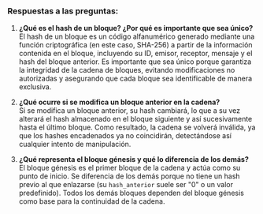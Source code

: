 ### Respuestas a las preguntas:

1. **¿Qué es el hash de un bloque? ¿Por qué es importante que sea único?**  
   El hash de un bloque es un código alfanumérico generado mediante una función criptográfica (en este caso, SHA-256) a partir de la información contenida en el bloque, incluyendo su ID, emisor, receptor, mensaje y el hash del bloque anterior. Es importante que sea único porque garantiza la integridad de la cadena de bloques, evitando modificaciones no autorizadas y asegurando que cada bloque sea identificable de manera exclusiva.

2. **¿Qué ocurre si se modifica un bloque anterior en la cadena?**  
   Si se modifica un bloque anterior, su hash cambiará, lo que a su vez alterará el hash almacenado en el bloque siguiente y así sucesivamente hasta el último bloque. Como resultado, la cadena se volverá inválida, ya que los hashes encadenados ya no coincidirán, detectándose así cualquier intento de manipulación.

3. **¿Qué representa el bloque génesis y qué lo diferencia de los demás?**  
   El bloque génesis es el primer bloque de la cadena y actúa como su punto de inicio. Se diferencia de los demás porque no tiene un hash previo al que enlazarse (su `hash_anterior` suele ser "0" o un valor predefinido). Todos los demás bloques dependen del bloque génesis como base para la continuidad de la cadena.
